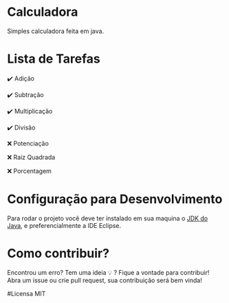 # Calculadora 

Simples calculadora feita em java.

# Lista de Tarefas
:heavy_check_mark: Adição

:heavy_check_mark: Subtração

:heavy_check_mark: Multiplicação

:heavy_check_mark: Divisão

:x: Potenciação

:x: Raiz Quadrada

:x: Porcentagem

# Configuração para Desenvolvimento

Para rodar o projeto você deve ter instalado em sua maquina
o [JDK do Java](https://www.oracle.com/technetwork/pt/java/javase/downloads/jdk8-downloads-2133151.html), 
e preferencialmente a IDE Eclipse.

# Como contribuir?

Encontrou um erro? Tem uma ideia :bulb: ? Fique a vontade para contribuir! Abra um issue ou crie pull request, sua contribuição será bem vinda!

#Licensa
MIT
